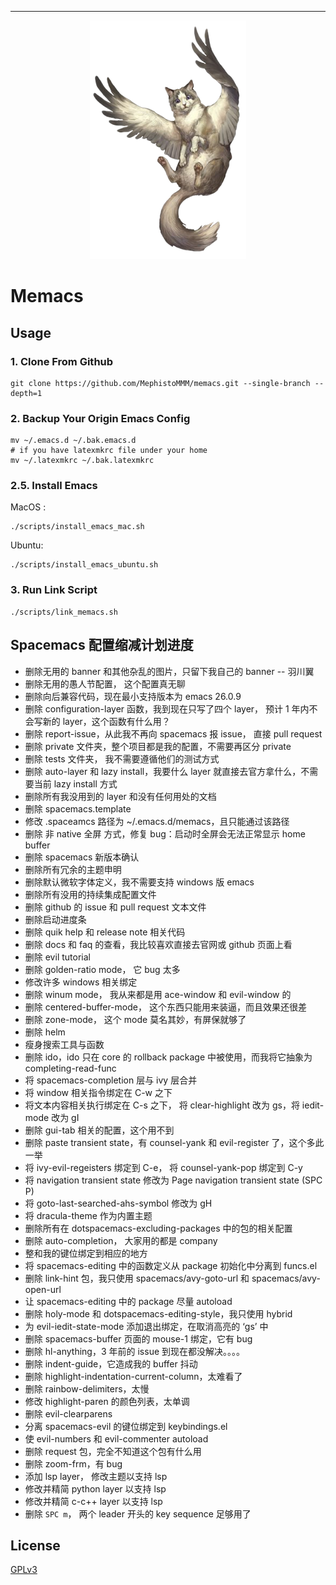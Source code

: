<hr/>

<p align="center">
<a href="./core/banners/img/banner.png"><img src="./core/banners/img/banner.png" alt="wing cat"></a>
</p>

# Memacs

## Usage

### 1. Clone From Github

```shell
git clone https://github.com/MephistoMMM/memacs.git --single-branch --depth=1
```

### 2. Backup Your Origin Emacs Config

```shell
mv ~/.emacs.d ~/.bak.emacs.d
# if you have latexmkrc file under your home
mv ~/.latexmkrc ~/.bak.latexmkrc
```

### 2.5. Install Emacs

MacOS :

```shell
./scripts/install_emacs_mac.sh
```

Ubuntu:

```shell
./scripts/install_emacs_ubuntu.sh
```

### 3. Run Link Script

```shell
./scripts/link_memacs.sh
```

## Spacemacs 配置缩减计划进度
- 删除无用的 banner 和其他杂乱的图片，只留下我自己的 banner -- 羽川翼
- 删除无用的愚人节配置， 这个配置真无聊
- 删除向后兼容代码，现在最小支持版本为 emacs 26.0.9
- 删除 configuration-layer 函数，我到现在只写了四个 layer， 预计 1 年内不会写新的 layer，这个函数有什么用？
- 删除 report-issue，从此我不再向 spacemacs 报 issue， 直接 pull request
- 删除 private 文件夹，整个项目都是我的配置，不需要再区分 private
- 删除 tests 文件夹， 我不需要遵循他们的测试方式
- 删除 auto-layer 和 lazy install，我要什么 layer 就直接去官方拿什么，不需要当前 lazy install 方式
- 删除所有我没用到的 layer 和没有任何用处的文档
- 删除 spacemacs.template 
- 修改 .spaceamcs 路径为 ~/.emacs.d/memacs，且只能通过该路径
- 删除 非 native 全屏 方式，修复 bug：启动时全屏会无法正常显示 home buffer 
- 删除 spacemacs 新版本确认
- 删除所有冗余的主题申明
- 删除默认微软字体定义，我不需要支持 windows 版 emacs
- 删除所有没用的持续集成配置文件
- 删除 github 的 issue 和 pull request 文本文件
- 删除启动进度条
- 删除 quik help 和 release note 相关代码
- 删除 docs 和 faq 的查看，我比较喜欢直接去官网或 github 页面上看
- 删除 evil tutorial 
- 删除 golden-ratio mode， 它 bug 太多
- 修改许多 windows 相关绑定
- 删除 winum mode， 我从来都是用 ace-window 和 evil-window 的
- 删除 centered-buffer-mode， 这个东西只能用来装逼，而且效果还很差
- 删除 zone-mode， 这个 mode 莫名其妙，有屏保就够了
- 删除 helm 
- 瘦身搜索工具与函数
- 删除 ido，ido 只在 core 的 rollback package 中被使用，而我将它抽象为 completing-read-func 
- 将 spacemacs-completion 层与 ivy 层合并
- 将 window 相关指令绑定在 C-w 之下
- 将文本内容相关执行绑定在 C-s 之下， 将 clear-highlight 改为 gs，将 iedit-mode 改为 gI
- 删除 gui-tab 相关的配置，这个用不到
- 删除 paste transient state，有 counsel-yank 和 evil-register 了，这个多此一举
- 将 ivy-evil-regeisters 绑定到 C-e， 将 counsel-yank-pop 绑定到 C-y
- 将 navigation transient state 修改为 Page navigation transient state (SPC P)
- 将 goto-last-searched-ahs-symbol 修改为 gH
- 将 dracula-theme 作为内置主题
- 删除所有在 dotspacemacs-excluding-packages 中的包的相关配置
- 删除 auto-completion， 大家用的都是 company
- 整和我的键位绑定到相应的地方
- 将 spacemacs-editing 中的函数定义从 package 初始化中分离到 funcs.el
- 删除 link-hint 包，我只使用 spacemacs/avy-goto-url 和 spacemacs/avy-open-url
- 让 spacemacs-editing 中的 package 尽量 autoload
- 删除 holy-mode 和 dotspacemacs-editing-style，我只使用 hybrid 
- 为 evil-iedit-state-mode 添加退出绑定，在取消高亮的 ‘gs’ 中
- 删除 spacemacs-buffer 页面的 mouse-1 绑定，它有 bug
- 删除 hl-anything，3 年前的 issue 到现在都没解决。。。。
- 删除 indent-guide，它造成我的 buffer 抖动
- 删除 highlight-indentation-current-column，太难看了
- 删除 rainbow-delimiters，太慢
- 修改 highlight-paren 的颜色列表，太单调
- 删除 evil-clearparens 
- 分离 spacemacs-evil 的键位绑定到 keybindings.el
- 使 evil-numbers 和 evil-commenter autoload
- 删除 request 包，完全不知道这个包有什么用
- 删除 zoom-frm，有 bug
- 添加 lsp layer， 修改主题以支持 lsp
- 修改并精简 python layer 以支持 lsp
- 修改并精简 c-c++ layer 以支持 lsp
- 删除 `SPC m`， 两个 leader 开头的 key sequence 足够用了

## License

[GPLv3](./LICENSE)
